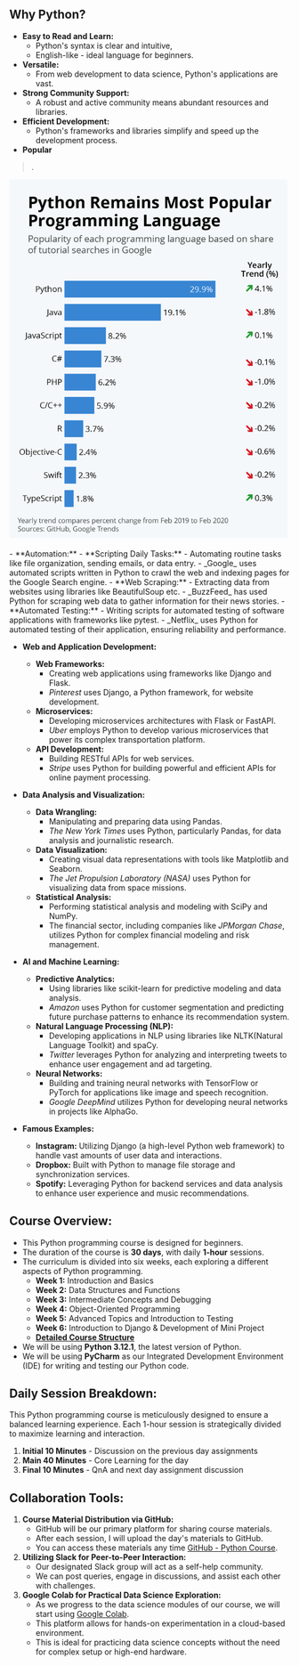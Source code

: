 ## Why Python?
- **Easy to Read and Learn:** 
  - Python's syntax is clear and intuitive, 
  - English-like - ideal language for beginners.
- **Versatile:** 
  - From web development to data science, Python's applications are vast.
- **Strong Community Support:** 
  - A robust and active community means abundant resources and libraries.
- **Efficient Development:** 
  - Python's frameworks and libraries simplify and speed up the development process.
- **Popular**
>  .
<img src="imgs/img.png" alt="Image Alt Text" width="500" />
<br><br>
- **Automation:**
  - **Scripting Daily Tasks:** 
    - Automating routine tasks like file organization, sending emails, or data entry.
    - _Google_ uses automated scripts written in Python to crawl the web and indexing pages for the Google Search engine.
  - **Web Scraping:** 
    - Extracting data from websites using libraries like BeautifulSoup etc.
    - _BuzzFeed_ has used Python for scraping web data to gather information for their news stories.
  - **Automated Testing:** 
    - Writing scripts for automated testing of software applications with frameworks like pytest.
    - _Netflix_ uses Python for automated testing of their application, ensuring reliability and performance.


- **Web and Application Development:**
  - **Web Frameworks:** 
    - Creating web applications using frameworks like Django and Flask.
    - _Pinterest_ uses Django, a Python framework, for website development.
  - **Microservices:** 
    - Developing microservices architectures with Flask or FastAPI.
    - _Uber_ employs Python to develop various microservices that power its complex transportation platform.
  - **API Development:** 
    - Building RESTful APIs for web services.
    - _Stripe_ uses Python for building powerful and efficient APIs for online payment processing.


- **Data Analysis and Visualization:**
    - **Data Wrangling:** 
      - Manipulating and preparing data using Pandas.
      - _The New York Times_ uses Python, particularly Pandas, for data analysis and journalistic research.
    - **Data Visualization:** 
      - Creating visual data representations with tools like Matplotlib and Seaborn.
      - _The Jet Propulsion Laboratory (NASA)_ uses Python for visualizing data from space missions.
    - **Statistical Analysis:** 
      - Performing statistical analysis and modeling with SciPy and NumPy.
      - The financial sector, including companies like _JPMorgan Chase_, utilizes Python for complex financial modeling and risk management.


- **AI and Machine Learning:**
  - **Predictive Analytics:** 
    - Using libraries like scikit-learn for predictive modeling and data analysis.
    - _Amazon_ uses Python for customer segmentation and predicting future purchase patterns to enhance its recommendation system.
  - **Natural Language Processing (NLP):** 
    - Developing applications in NLP using libraries like NLTK(Natural Language Toolkit) and spaCy.
    - _Twitter_ leverages Python for analyzing and interpreting tweets to enhance user engagement and ad targeting.
  - **Neural Networks:** 
    - Building and training neural networks with TensorFlow or PyTorch for applications like image and speech recognition.
    - _Google DeepMind_ utilizes Python for developing neural networks in projects like AlphaGo.

  
- **Famous Examples:**
    - **Instagram:** Utilizing Django (a high-level Python web framework) to handle vast amounts of user data and interactions.
    - **Dropbox:** Built with Python to manage file storage and synchronization services.
    - **Spotify:** Leveraging Python for backend services and data analysis to enhance user experience and music recommendations.

## Course Overview:
- This Python programming course is designed for beginners.
- The duration of the course is **30 days**, with daily **1-hour** sessions.
- The curriculum is divided into six weeks, each exploring a different aspects of Python programming.
    - **Week 1:** Introduction and Basics
    - **Week 2:** Data Structures and Functions
    - **Week 3:** Intermediate Concepts and Debugging
    - **Week 4:** Object-Oriented Programming
    - **Week 5:** Advanced Topics and Introduction to Testing
    - **Week 6:** Introduction to Django & Development of Mini Project
    - <b>[Detailed Course Structure](course.md)</b>
- We will be using **Python 3.12.1**, the latest version of Python. 
- We will be using **PyCharm** as our Integrated Development Environment (IDE) for writing and testing our Python code. 
    

## Daily Session Breakdown:
This Python programming course is meticulously designed to ensure a balanced learning experience. Each 1-hour session is strategically divided to maximize learning and interaction.
1. **Initial 10 Minutes** - Discussion on the previous day assignments
2. **Main 40 Minutes** - Core Learning for the day
3. **Final 10 Minutes** - QnA and next day assignment discussion


## Collaboration Tools:
1. **Course Material Distribution via GitHub:**
    - GitHub will be our primary platform for sharing course materials. 
    - After each session, I will upload the day's materials to GitHub.
    - You can access these materials any time [GitHub - Python Course](https://github.com/ranjanzyx/ranjan-python-course).
2. **Utilizing Slack for Peer-to-Peer Interaction:**
    - Our designated Slack group will act as a self-help community. 
    - We can post queries, engage in discussions, and assist each other with challenges. 
3. **Google Colab for Practical Data Science Exploration:**
    - As we progress to the data science modules of our course, we will start using [Google Colab](https://colab.google/). 
    - This platform allows for hands-on experimentation in a cloud-based environment. 
    - This is ideal for practicing data science concepts without the need for complex setup or high-end hardware.
